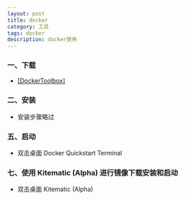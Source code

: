 ```yaml
---
layout: post
title: docker
category: 工具
tags: docker
description: docker使用
---
```


### 一、下载
- [[DockerToolbox]]()  

### 二、安装
- 安装步骤略过

### 五、启动
- 双击桌面 Docker Quickstart Terminal

### 七、使用 Kitematic (Alpha) 进行镜像下载安装和启动
- 双击桌面 Kitematic (Alpha)
